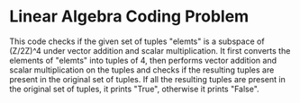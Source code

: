 
# Linear Algebra Coding Problem

This code checks if the given set of tuples "elemts" is a subspace of (Z/2Z)^4 under vector addition and scalar multiplication. It first converts the elements of "elemts" into tuples of 4, then performs vector addition and scalar multiplication on the tuples and checks if the resulting tuples are present in the original set of tuples. If all the resulting tuples are present in the original set of tuples, it prints "True", otherwise it prints "False".
